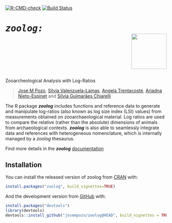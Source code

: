 [![R-CMD-check](https://github.com/josempozo/zoolog/workflows/R-CMD-check/badge.svg)](https://github.com/josempozo/zoolog/actions)
[![Build
Status](https://travis-ci.org/josempozo/zoolog.svg?branch=master)](https://travis-ci.org/josempozo/zoolog)

# <pre>***zoolog**:*  <img align="right" width="110" src="https://josempozo.github.io/zoolog/inst/logos/zoologIcon.png"> 
Zooarcheological Analysis with Log-Ratios</pre> 
> [Jose M Pozo](mailto:josmpozo@gmail.com), [Silvia Valenzuela-Lamas](mailto:svalenzuela@imf.csic.es), 
[Angela Trentacoste](mailto:angela.trentacoste@arch.ox.ac.uk), [Ariadna Nieto-Espinet](mailto:arinietoespinet@gmail.com) and 
[Silvia Guimarães Chiarelli](mailto:biguimaraes@hotmail.com)


The R package ***zoolog*** includes functions and reference data to
generate and manipulate log-ratios (also known as log size index (LSI)
values) from measurements obtained on zooarchaeological material. Log
ratios are used to compare the relative (rather than the absolute)
dimensions of animals from archaeological contexts. ***zoolog*** is also
able to seamlessly integrate data and references with heterogeneous
nomenclature, which is internally managed by a *zoolog* thesaurus.

Find more details in the ***zoolog***  [documentation](https://josempozo.github.io/zoolog/articles/)

## Installation

You can install the released version of zoolog from
[CRAN](https://CRAN.R-project.org) with:

``` r
install.packages("zoolog", build_vignettes=TRUE)
```

And the development version from [GitHub](https://github.com/) with:

``` r
install.packages("devtools")
library(devtools)
devtools::install_github("josempozo/zoolog@HEAD", build_vignettes = TRUE, force = TRUE)
```
